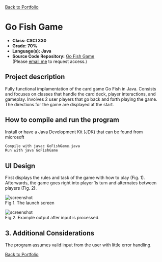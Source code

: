 [Back to Portfolio](./)

Go Fish Game
===============

-   **Class: CSCI 330** 
-   **Grade: 70%** 
-   **Language(s): Java** 
-   **Source Code Repository:** [Go Fish Game](https://github.com/MichaelLudwikowski/MichaelLudwikowski_CSCI_SPP_project4/tree/main)  
    (Please [email me](mailto:MRLudwikowski@csustudent.net?subject=GitHub%20Access) to request access.)

## Project description

Fully functional implamentation of the card game Go Fish in Java. Consists and focuses on classes that handle the card deck, player interactions, and gameplay. Involves 2 user players that go back and forth playing the game. The directions for the game are displayed at the start.

## How to compile and run the program

Install or have a Java Development Kit (JDK) that can be found from microsoft

```bash
Compile with javac GoFishGame.java
Run with java GoFishGame
```

## UI Design

First displays the rules and task of the game with how to play (Fig. 1). Afterwards, the game goes right into player 1s turn and alternates between players (Fig. 2).

![screenshot](Project4.1.png)  
Fig 1. The launch screen

![screenshot](Project4.2.png)  
Fig 2. Example output after input is processed.

## 3. Additional Considerations

The program assumes valid input from the user with little error handling. 

[Back to Portfolio](./)

